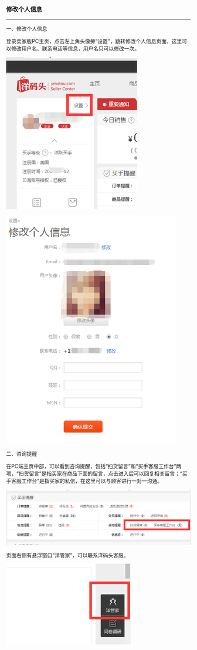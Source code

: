### 修改个人信息
---

一、修改个人信息

登录卖家版PC主页，点击左上角头像旁“设置”，跳转修改个人信息页面，这里可以修改用户名、联系电话等信息，用户名只可以修改一次。

![](/system-setting/images/xggrxx_1.png)

![](/system-setting/images/xggrxx_2.png)

二、咨询提醒

在PC端主页中部，可以看到咨询提醒，包括“扫货留言”和“买手客服工作台”两项，“扫货留言”是指买家在商品下面的留言，点击进入后可以回复相关留言；“买手客服工作台”是指买家的私信，在这里可以与顾客进行一对一沟通。

![](/system-setting/images/xggrxx_3.png)

页面右侧有悬浮窗口“洋管家”，可以联系洋码头客服。

![](/system-setting/images/xggrxx_4.png)

